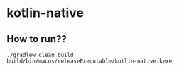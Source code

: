 # kotlin-native

## How to run??

```shell
./gradlew clean build
build/bin/macos/releaseExecutable/kotlin-native.kexe
```